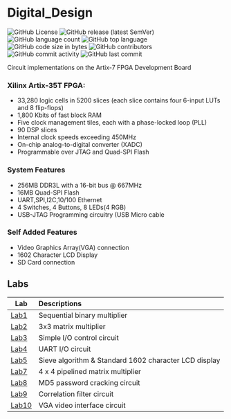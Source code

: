 # Digital_Design

<img alt="GitHub License" src="https://img.shields.io/github/license/hankshyu/Digital_Design?color=orange&logo=github"> <img alt="GitHub release (latest SemVer)" src="https://img.shields.io/github/v/release/hankshyu/Digital_Design?color=orange&logo=github"> <img alt="GitHub language count" src="https://img.shields.io/github/languages/count/hankshyu/Digital_Design"> <img alt="GitHub top language" src="https://img.shields.io/github/languages/top/hankshyu/Digital_Design"> <img alt="GitHub code size in bytes" src="https://img.shields.io/github/languages/code-size/hankshyu/Digital_Design"> <img alt="GitHub contributors" src="https://img.shields.io/github/contributors/hankshyu/Digital_Design?logo=git&color=green"> <img alt="GitHub commit activity" src="https://img.shields.io/github/commit-activity/y/hankshyu/Digital_Design?logo=git&color=green">  <img alt="GitHub last commit" src="https://img.shields.io/github/last-commit/hankshyu/Digital_Design?logo=git&color=green">

Circuit implementations on the Artix-7 FPGA Development Board


### Xilinx Artix-35T FPGA:
- 33,280 logic cells in 5200 slices (each slice contains four 6-input LUTs and 8 flip-flops)
- 1,800 Kbits of fast block RAM
- Five clock management tiles, each with a phase-locked loop (PLL)
- 90 DSP slices
- Internal clock speeds exceeding 450MHz
- On-chip analog-to-digital converter (XADC)
- Programmable over JTAG and Quad-SPI Flash

### System Features
- 256MB DDR3L with a 16-bit bus @ 667MHz
- 16MB Quad-SPI Flash
- UART,SPI,I2C,10/100 Ethernet
- 4 Switches, 4 Buttons, 8 LEDs(4 RGB)
- USB-JTAG Programming circuitry (USB Micro cable 

### Self Added Features
- Video Graphics Array(VGA) connection
- 1602 Character LCD Display
- SD Card connection


## Labs
 Lab   | Descriptions
--------|:-----
[Lab1][l1]|Sequential binary multiplier
[Lab2][l2]|3x3 matrix multiplier
[Lab3][l3]|Simple I/O control circuit
[Lab4][l4]|UART I/O circuit
[Lab5][l5]|Sieve algorithm & Standard 1602 character LCD display
[Lab7][l7]|4 x 4 pipelined matrix multiplier
[Lab8][l8]|MD5 password cracking circuit
[Lab9][l9]|Correlation filter circuit
[Lab10][l10]|VGA video interface circuit



[l1]: Lab_01
[l2]: Lab_02
[l3]: Lab_03
[l4]: Lab_04
[l5]: Lab_05
[l7]: Lab_07
[l8]: Lab_08
[l9]: Lab_09
[l10]: Lab_10


